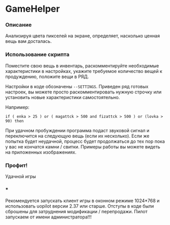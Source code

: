 # GameHelper

### Описание

Анализируя цвета пикселей на экране, определяет, насколько ценная вещь вам досталась.

### Использование скрипта

Поместите свою вещь в инвентарь, раскомментируйте необходимые характеристики в настройках, укажите требуемое количество вещей к продуждению, положите вещи в РЯД.

Настройки в коде обозначены `--SETTINGS`.
Приведен ряд готовых настроек, вы можете просто раскомментировать нужную строчку или установить новые характеристики самостоятельно.

Например:
```
if ( enka > 25 ) or ( magattck > 500 and fizattck > 500 ) or (lovka > 90) then
``` 
При удачном пробуждении программа подаст звуковой сигнал и переключится на следующую вещь (если их несколько). Если же попытка будет неудачной, процесс будет продолжаться до тех пор пока у вас не кончатся камни / свитки.
Примеры работы вы можете видеть на приложенных изображениях.

### Профит!
Удачной игры

### *
Рекомендуется запускать клиент игры в оконном режиме 1024*768 и использовать uopilot версии 2.37 или старше.
Отступы в коде были сброшены для затруднения модификации / перепродажи.
Пилот запускаем от имени администратора!!!
